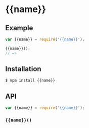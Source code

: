 # {{name}}



## Example

``` javascript
var {{name}} = require('{{name}}');

{{name}}();
// =>
```

## Installation

``` bash
$ npm install {{name}}
```

## API

``` javascript
var {{name}} = require('{{name}}');
```

### `{{name}}()`

